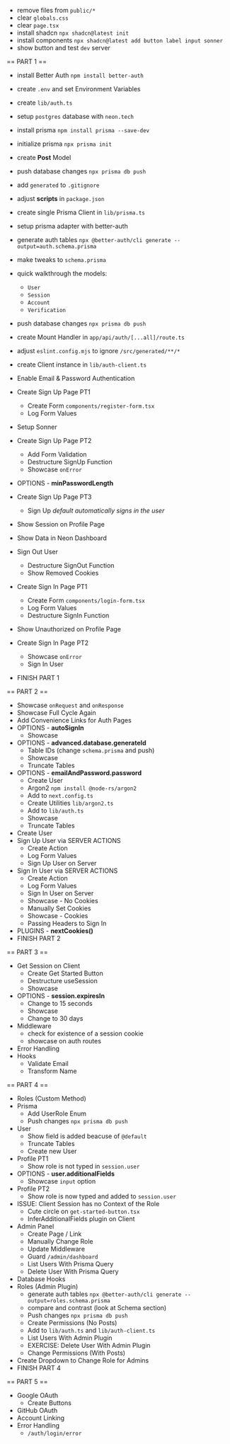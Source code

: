 - remove files from `public/*`
- clear `globals.css`
- clear `page.tsx`
- install shadcn `npx shadcn@latest init`
- install components `npx shadcn@latest add button label input sonner`
- show button and test `dev` server

== PART 1 ==

- install Better Auth `npm install better-auth`
- create `.env` and set Environment Variables
- create `lib/auth.ts`
- setup `postgres` database with `neon.tech`
- install prisma `npm install prisma --save-dev`
- initialize prisma `npx prisma init`
- create **Post** Model
- push database changes `npx prisma db push`
- add `generated` to `.gitignore`
- adjust **scripts** in `package.json`

- create single Prisma Client in `lib/prisma.ts`
- setup prisma adapter with better-auth
- generate auth tables `npx @better-auth/cli generate --output=auth.schema.prisma`
- make tweaks to `schema.prisma`
- quick walkthrough the models:
  - `User`
  - `Session`
  - `Account`
  - `Verification`
- push database changes `npx prisma db push`
- create Mount Handler in `app/api/auth/[...all]/route.ts`
- adjust `eslint.config.mjs` to ignore `/src/generated/**/*`
- create Client instance in `lib/auth-client.ts`

- Enable Email & Password Authentication
- Create Sign Up Page PT1
  - Create Form `components/register-form.tsx`
  - Log Form Values
- Setup Sonner
- Create Sign Up Page PT2
  - Add Form Validation
  - Destructure SignUp Function
  - Showcase `onError`
- OPTIONS - **minPasswordLength**
- Create Sign Up Page PT3
  - Sign Up _default automatically signs in the user_
- Show Session on Profile Page
- Show Data in Neon Dashboard
- Sign Out User
  - Destructure SignOut Function
  - Show Removed Cookies
- Create Sign In Page PT1
  - Create Form `components/login-form.tsx`
  - Log Form Values
  - Destructure SignIn Function
- Show Unauthorized on Profile Page
- Create Sign In Page PT2
  - Showcase `onError`
  - Sign In User
- FINISH PART 1

== PART 2 ==

- Showcase `onRequest` and `onResponse`
- Showcase Full Cycle Again
- Add Convenience Links for Auth Pages
- OPTIONS - **autoSignIn**
  - Showcase
- OPTIONS - **advanced.database.generateId**
  - Table IDs (change `schema.prisma` and push)
  - Showcase
  - Truncate Tables
- OPTIONS - **emailAndPassword.password**
  - Create User
  - Argon2 `npm install @node-rs/argon2`
  - Add to `next.config.ts`
  - Create Utilities `lib/argon2.ts`
  - Add to `lib/auth.ts`
  - Showcase
  - Truncate Tables
- Create User
- Sign Up User via SERVER ACTIONS
  - Create Action
  - Log Form Values
  - Sign Up User on Server
- Sign In User via SERVER ACTIONS
  - Create Action
  - Log Form Values
  - Sign In User on Server
  - Showcase - No Cookies
  - Manually Set Cookies
  - Showcase - Cookies
  - Passing Headers to Sign In
- PLUGINS - **nextCookies()**
- FINISH PART 2

== PART 3 ==

- Get Session on Client
  - Create Get Started Button
  - Destructure useSession
  - Showcase
- OPTIONS - **session.expiresIn**
  - Change to 15 seconds
  - Showcase
  - Change to 30 days
- Middleware
  - check for existence of a session cookie
  - showcase on auth routes
- Error Handling
- Hooks
  - Validate Email
  - Transform Name

== PART 4 ==

- Roles (Custom Method)
- Prisma
  - Add UserRole Enum
  - Push changes `npx prisma db push`
- User
  - Show field is added beacuse of `@default`
  - Truncate Tables
  - Create new User
- Profile PT1
  - Show role is not typed in `session.user`
- OPTIONS - **user.additionalFields**
  - Showcase `input` option
- Profile PT2
  - Show role is now typed and added to `session.user`
- ISSUE: Client Session has no Context of the Role
  - Cute circle on `get-started-button.tsx`
  - InferAdditionalFields plugin on Client
- Admin Panel
  - Create Page / Link
  - Manually Change Role
  - Update Middleware
  - Guard `/admin/dashboard`
  - List Users With Prisma Query
  - Delete User With Prisma Query
- Database Hooks
- Roles (Admin Plugin)
  - generate auth tables `npx @better-auth/cli generate --output=roles.schema.prisma`
  - compare and contrast (look at Schema section)
  - Push changes `npx prisma db push`
  - Create Permissions (No Posts)
  - Add to `lib/auth.ts` and `lib/auth-client.ts`
  - List Users With Admin Plugin
  - EXERCISE: Delete User With Admin Plugin
  - Change Permissions (With Posts)
- Create Dropdown to Change Role for Admins
- FINISH PART 4

== PART 5 ==

- Google OAuth
  - Create Buttons
- GitHub OAuth
- Account Linking
- Error Handling
  - `/auth/login/error`
